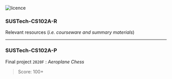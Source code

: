 ![licence](https://img.shields.io/github/license/HeZean/SUSTech-Archive)

### SUSTech-CS102A-R

Relevant resources (*i.e. courseware and summary materials*)

---

### SUSTech-CS102A-P

Final project `2020F` : *Aeroplane Chess*

> Score: 100+